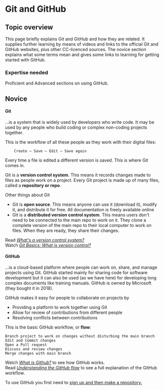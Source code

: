# Git and GitHub

## Topic overview  

This page briefly explains Git and GitHub and how they are related. It supplies further learning by means of videos and links to the official Git and GitHub websites, plus other CC-licenced sources. The novice section explains what some terms mean and gives some links to learning for getting started with GitHub.

### Expertise needed 
Proficient and Advanced sections on using GitHub.

## Novice  

#### Git  
...is a system that is widely used by developers who write code. It may be used by any people who build coding or complex non-coding projects together.

This is the workflow of all these people as they work with their digital files:  
      
        Create – Save – Edit – Save again  
        
Every time a file is edited a different version is saved. This is where Git comes in.  

Git is a **version control system**. This means it records changes made to files as people work on a project. Every Git project is made up of many files, called a **repository or repo**.  

Other things about Git
- Git is **open source**. This means anyone can use it (download it), modify it, and distribute it for free. All documentation is freely available online
- Git is a **distributed version control system**. This means users don't need to be connected to the main repo to work on it. They clone a complete version of the main repo to their local computer to work on files. When they are ready, they share their changes.    

Read [*What's a version control system?*](https://guides.github.com/introduction/git-handbook/#version-control)  
Watch [*Git Basics: What is version control?*](https://www.youtube.com/watch?v=8oRjP8yj2Wo)  


#### GitHub
...is a cloud-based platform where people can work on, share, and manage projects using Git. GitHub started mainly for sharing code for software development but it can also be used (as we have here) for developing long complex documents like training manuals. GitHub is owned by Microsoft (they bought it in 2018). 

GitHub makes it easy for people to collaborate on projects by
- Providing a platform to work together using Git
- Allow for review of contributions from different people
- Resolving conflicts between contributions

This is the basic GitHub workflow, or **flow**:
```
Branch project to work on changes without disturbing the main branch
Edit and Commit changes
Open a Pull request
Discuss and review changes
Merge changes with main branch 
```

Watch [*What is Github?*](https://youtu.be/w3jLJU7DT5E) to see how GitHub works.  
Read [*Understanding the GitHub flow*](https://guides.github.com/introduction/flow/) to see a full explanation of the GitHub workflow.

To use GitHub you first need to [sign up and then make a repository.](https://app.gitbook.com/@aarnet/s/digital-skills-gitbook-1/contributing-to-the-digital-skills-gitbook#setting-up-and-becoming-familiar-with-your-github-repository)






